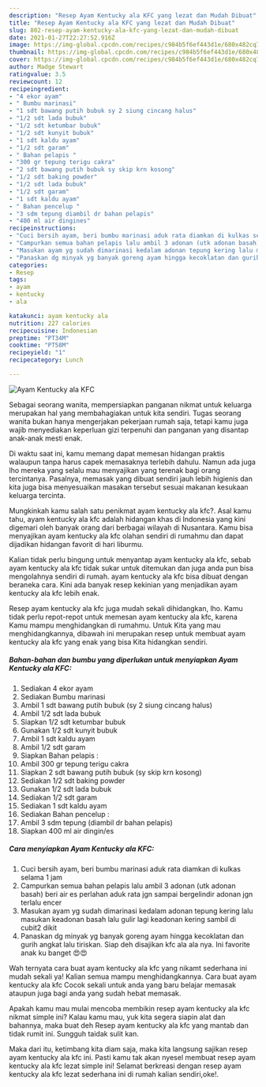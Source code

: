 ```yaml
---
description: "Resep Ayam Kentucky ala KFC yang lezat dan Mudah Dibuat"
title: "Resep Ayam Kentucky ala KFC yang lezat dan Mudah Dibuat"
slug: 802-resep-ayam-kentucky-ala-kfc-yang-lezat-dan-mudah-dibuat
date: 2021-01-27T22:27:52.916Z
image: https://img-global.cpcdn.com/recipes/c984b5f6ef443d1e/680x482cq70/ayam-kentucky-ala-kfc-foto-resep-utama.jpg
thumbnail: https://img-global.cpcdn.com/recipes/c984b5f6ef443d1e/680x482cq70/ayam-kentucky-ala-kfc-foto-resep-utama.jpg
cover: https://img-global.cpcdn.com/recipes/c984b5f6ef443d1e/680x482cq70/ayam-kentucky-ala-kfc-foto-resep-utama.jpg
author: Madge Stewart
ratingvalue: 3.5
reviewcount: 12
recipeingredient:
- "4 ekor ayam"
- " Bumbu marinasi"
- "1 sdt bawang putih bubuk sy 2 siung cincang halus"
- "1/2 sdt lada bubuk"
- "1/2 sdt ketumbar bubuk"
- "1/2 sdt kunyit bubuk"
- "1 sdt kaldu ayam"
- "1/2 sdt garam"
- " Bahan pelapis "
- "300 gr tepung terigu cakra"
- "2 sdt bawang putih bubuk sy skip krn kosong"
- "1/2 sdt baking powder"
- "1/2 sdt lada bubuk"
- "1/2 sdt garam"
- "1 sdt kaldu ayam"
- " Bahan pencelup "
- "3 sdm tepung diambil dr bahan pelapis"
- "400 ml air dingines"
recipeinstructions:
- "Cuci bersih ayam, beri bumbu marinasi aduk rata diamkan di kulkas selama 1 jam"
- "Campurkan semua bahan pelapis lalu ambil 3 adonan (utk adonan basah) beri air es perlahan aduk rata jgn sampai bergelindir adonan jgn terlalu encer"
- "Masukan ayam yg sudah dimarinasi kedalam adonan tepung kering lalu masukan keadonan basah lalu gulir lagi keadonan kering sambil di cubit2 dikit"
- "Panaskan dg minyak yg banyak goreng ayam hingga kecoklatan dan gurih angkat lalu tiriskan. Siap deh disajikan kfc ala ala nya. Ini favorite anak ku banget 😍😍"
categories:
- Resep
tags:
- ayam
- kentucky
- ala

katakunci: ayam kentucky ala 
nutrition: 227 calories
recipecuisine: Indonesian
preptime: "PT34M"
cooktime: "PT58M"
recipeyield: "1"
recipecategory: Lunch

---
```



![Ayam Kentucky ala KFC](https://img-global.cpcdn.com/recipes/c984b5f6ef443d1e/680x482cq70/ayam-kentucky-ala-kfc-foto-resep-utama.jpg)

Sebagai seorang wanita, mempersiapkan panganan nikmat untuk keluarga merupakan hal yang membahagiakan untuk kita sendiri. Tugas seorang  wanita bukan hanya mengerjakan pekerjaan rumah saja, tetapi kamu juga wajib menyediakan keperluan gizi terpenuhi dan panganan yang disantap anak-anak mesti enak.

Di waktu  saat ini, kamu memang dapat memesan hidangan praktis walaupun tanpa harus capek memasaknya terlebih dahulu. Namun ada juga lho mereka yang selalu mau menyajikan yang terenak bagi orang tercintanya. Pasalnya, memasak yang dibuat sendiri jauh lebih higienis dan kita juga bisa menyesuaikan masakan tersebut sesuai makanan kesukaan keluarga tercinta. 



Mungkinkah kamu salah satu penikmat ayam kentucky ala kfc?. Asal kamu tahu, ayam kentucky ala kfc adalah hidangan khas di Indonesia yang kini digemari oleh banyak orang dari berbagai wilayah di Nusantara. Kamu bisa menyajikan ayam kentucky ala kfc olahan sendiri di rumahmu dan dapat dijadikan hidangan favorit di hari liburmu.

Kalian tidak perlu bingung untuk menyantap ayam kentucky ala kfc, sebab ayam kentucky ala kfc tidak sukar untuk ditemukan dan juga anda pun bisa mengolahnya sendiri di rumah. ayam kentucky ala kfc bisa dibuat dengan beraneka cara. Kini ada banyak resep kekinian yang menjadikan ayam kentucky ala kfc lebih enak.

Resep ayam kentucky ala kfc juga mudah sekali dihidangkan, lho. Kamu tidak perlu repot-repot untuk memesan ayam kentucky ala kfc, karena Kamu mampu menghidangkan di rumahmu. Untuk Kita yang mau menghidangkannya, dibawah ini merupakan resep untuk membuat ayam kentucky ala kfc yang enak yang bisa Kita hidangkan sendiri.

<!--inarticleads1-->

##### Bahan-bahan dan bumbu yang diperlukan untuk menyiapkan Ayam Kentucky ala KFC:

1. Sediakan 4 ekor ayam
1. Sediakan  Bumbu marinasi
1. Ambil 1 sdt bawang putih bubuk (sy 2 siung cincang halus)
1. Ambil 1/2 sdt lada bubuk
1. Siapkan 1/2 sdt ketumbar bubuk
1. Gunakan 1/2 sdt kunyit bubuk
1. Ambil 1 sdt kaldu ayam
1. Ambil 1/2 sdt garam
1. Siapkan  Bahan pelapis :
1. Ambil 300 gr tepung terigu cakra
1. Siapkan 2 sdt bawang putih bubuk (sy skip krn kosong)
1. Sediakan 1/2 sdt baking powder
1. Gunakan 1/2 sdt lada bubuk
1. Sediakan 1/2 sdt garam
1. Sediakan 1 sdt kaldu ayam
1. Sediakan  Bahan pencelup :
1. Ambil 3 sdm tepung (diambil dr bahan pelapis)
1. Siapkan 400 ml air dingin/es




<!--inarticleads2-->

##### Cara menyiapkan Ayam Kentucky ala KFC:

1. Cuci bersih ayam, beri bumbu marinasi aduk rata diamkan di kulkas selama 1 jam
1. Campurkan semua bahan pelapis lalu ambil 3 adonan (utk adonan basah) beri air es perlahan aduk rata jgn sampai bergelindir adonan jgn terlalu encer
1. Masukan ayam yg sudah dimarinasi kedalam adonan tepung kering lalu masukan keadonan basah lalu gulir lagi keadonan kering sambil di cubit2 dikit
1. Panaskan dg minyak yg banyak goreng ayam hingga kecoklatan dan gurih angkat lalu tiriskan. Siap deh disajikan kfc ala ala nya. Ini favorite anak ku banget 😍😍




Wah ternyata cara buat ayam kentucky ala kfc yang nikamt sederhana ini mudah sekali ya! Kalian semua mampu menghidangkannya. Cara buat ayam kentucky ala kfc Cocok sekali untuk anda yang baru belajar memasak ataupun juga bagi anda yang sudah hebat memasak.

Apakah kamu mau mulai mencoba membikin resep ayam kentucky ala kfc nikmat simple ini? Kalau kamu mau, yuk kita segera siapin alat dan bahannya, maka buat deh Resep ayam kentucky ala kfc yang mantab dan tidak rumit ini. Sungguh taidak sulit kan. 

Maka dari itu, ketimbang kita diam saja, maka kita langsung sajikan resep ayam kentucky ala kfc ini. Pasti kamu tak akan nyesel membuat resep ayam kentucky ala kfc lezat simple ini! Selamat berkreasi dengan resep ayam kentucky ala kfc lezat sederhana ini di rumah kalian sendiri,oke!.

